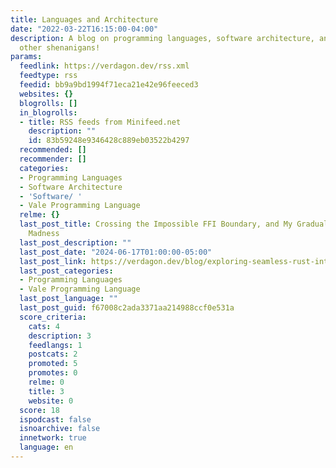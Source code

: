 ```yaml
---
title: Languages and Architecture
date: "2022-03-22T16:15:00-04:00"
description: A blog on programming languages, software architecture, and Evan Ovadia's
  other shenanigans!
params:
  feedlink: https://verdagon.dev/rss.xml
  feedtype: rss
  feedid: bb9a9bd1994f71eca21e42e96feeced3
  websites: {}
  blogrolls: []
  in_blogrolls:
  - title: RSS feeds from Minifeed.net
    description: ""
    id: 83b59248e9346428c889eb03522b4297
  recommended: []
  recommender: []
  categories:
  - Programming Languages
  - Software Architecture
  - 'Software/ '
  - Vale Programming Language
  relme: {}
  last_post_title: Crossing the Impossible FFI Boundary, and My Gradual Descent Into
    Madness
  last_post_description: ""
  last_post_date: "2024-06-17T01:00:00-05:00"
  last_post_link: https://verdagon.dev/blog/exploring-seamless-rust-interop-part-2
  last_post_categories:
  - Programming Languages
  - Vale Programming Language
  last_post_language: ""
  last_post_guid: f67008c2ada3371aa214988ccf0e531a
  score_criteria:
    cats: 4
    description: 3
    feedlangs: 1
    postcats: 2
    promoted: 5
    promotes: 0
    relme: 0
    title: 3
    website: 0
  score: 18
  ispodcast: false
  isnoarchive: false
  innetwork: true
  language: en
---
```

